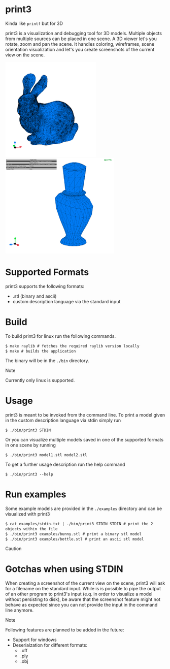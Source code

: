 # print3

Kinda like `printf` but for 3D

print3 is a visualization and debugging tool for 3D models. Multiple objects from multiple sources can be placed in one scene. A 3D viewer let's you rotate, zoom and pan the scene. It handles coloring, wireframes, scene orientation visualization and let's you create screenshots of the current view on the scene.

<p float="left">
  <img alt="3D visualization of a bunny" src="/assets/bunny.png" height="300" />
  <img alt="3D visualization of a bottle with hud" src="/assets/bottle_hud.png" height="300" />
</p>

# Supported Formats

print3 supports the following formats:
* .stl (binary and ascii)
* custom description language via the standard input

# Build

To build print3 for linux run the following commands.

```console
$ make raylib # fetches the required raylib version locally
$ make # builds the application
```
The binary will be in the `./bin` directory.

> [!NOTE]
> Currently only linux is supported.

# Usage

print3 is meant to be invoked from the command line. To print a model given in the custom description language via stdin simply run

```console
$ ./bin/print3 STDIN
```

Or you can visualize multiple models saved in one of the supported formats in one scene by running

```console
$ ./bin/print3 model1.stl model2.stl
```

To get a further usage description run the help command

``` console
$ ./bin/print3 --help
```

# Run examples

Some example models are provided in the `./examples` directory and can be visualized with print3

```console
$ cat examples/stdin.txt | ./bin/print3 STDIN STDIN # print the 2 objects within the file
$ ./bin/print3 examples/bunny.stl # print a binary stl model
$ ./bin/print3 examples/bottle.stl # print an ascii stl model
```

> [!CAUTION]
> # Gotchas when using STDIN
>
> When creating a screenshot of the current view on the scene, print3 will ask for a filename on the standard input. While is is possible to pipe the output of an other program to print3's input (e.q. in order to visualize a model without persisting to disk), be aware that the screenshot feature might not behave as expected since you can not provide the input in the command line anymore.

> [!NOTE]
> Following features are planned to be added in the future:
> * Support for windows
> * Deserialzation for different formats:
>     * .off
>     * .ply
>     * .obj
